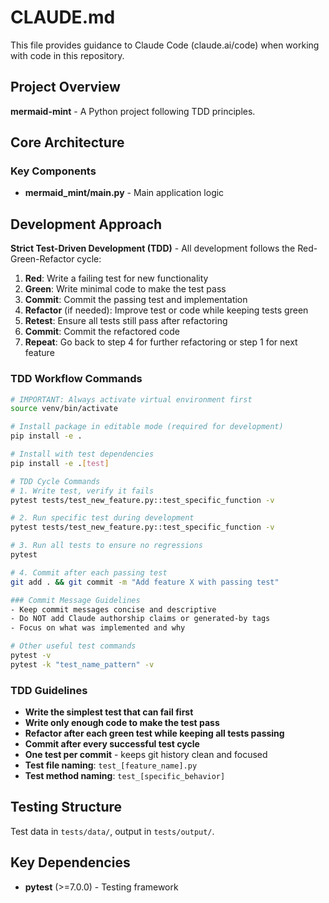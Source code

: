 # CLAUDE.md

This file provides guidance to Claude Code (claude.ai/code) when working with code in this repository.

## Project Overview

**mermaid-mint** - A Python project following TDD principles.

## Core Architecture

### Key Components
- **mermaid_mint/main.py** - Main application logic

## Development Approach

**Strict Test-Driven Development (TDD)** - All development follows the Red-Green-Refactor cycle:

1. **Red**: Write a failing test for new functionality
2. **Green**: Write minimal code to make the test pass
3. **Commit**: Commit the passing test and implementation
4. **Refactor** (if needed): Improve test or code while keeping tests green
5. **Retest**: Ensure all tests still pass after refactoring
6. **Commit**: Commit the refactored code
7. **Repeat**: Go back to step 4 for further refactoring or step 1 for next feature

### TDD Workflow Commands

```bash
# IMPORTANT: Always activate virtual environment first
source venv/bin/activate

# Install package in editable mode (required for development)
pip install -e .

# Install with test dependencies
pip install -e .[test]

# TDD Cycle Commands
# 1. Write test, verify it fails
pytest tests/test_new_feature.py::test_specific_function -v

# 2. Run specific test during development
pytest tests/test_new_feature.py::test_specific_function -v

# 3. Run all tests to ensure no regressions
pytest

# 4. Commit after each passing test
git add . && git commit -m "Add feature X with passing test"

### Commit Message Guidelines
- Keep commit messages concise and descriptive
- Do NOT add Claude authorship claims or generated-by tags
- Focus on what was implemented and why

# Other useful test commands
pytest -v
pytest -k "test_name_pattern" -v
```

### TDD Guidelines

- **Write the simplest test that can fail first**
- **Write only enough code to make the test pass**
- **Refactor after each green test while keeping all tests passing**
- **Commit after every successful test cycle**
- **One test per commit** - keeps git history clean and focused
- **Test file naming**: `test_[feature_name].py`
- **Test method naming**: `test_[specific_behavior]`

## Testing Structure

Test data in `tests/data/`, output in `tests/output/`.

## Key Dependencies

- **pytest** (>=7.0.0) - Testing framework
